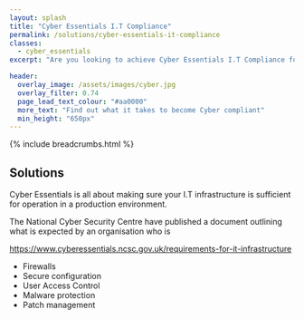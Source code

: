 ```yaml
---
layout: splash
title: "Cyber Essentials I.T Compliance"
permalink: /solutions/cyber-essentials-it-compliance
classes:
  - cyber_essentials
excerpt: "Are you looking to achieve Cyber Essentials I.T Compliance for your Business or Organisation? We've got the knowledge to guide you along the way from Zero, to Compliant."

header:
  overlay_image: /assets/images/cyber.jpg
  overlay_filter: 0.74
  page_lead_text_colour: "#aa0000"
  more_text: "Find out what it takes to become Cyber compliant"
  min_height: "650px"
---
```



{% include breadcrumbs.html %}

## Solutions

Cyber Essentials is all about making sure your I.T infrastructure is sufficient for operation in a production environment.

The National Cyber Security Centre have published a document outlining what is expected by an organisation who is 

https://www.cyberessentials.ncsc.gov.uk/requirements-for-it-infrastructure

- Firewalls
- Secure configuration
- User Access Control
- Malware protection
- Patch management